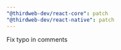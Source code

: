```yaml
---
"@thirdweb-dev/react-core": patch
"@thirdweb-dev/react-native": patch
---
```


Fix typo in comments
